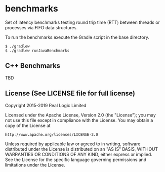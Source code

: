 # benchmarks

Set of latency benchmarks testing round trip time (RTT) between threads or processes via FIFO data structures.

To run the benchmarks execute the Gradle script in the base directory.

    $ ./gradlew
    $ ./gradlew runJavaBenchmarks

## C++ Benchmarks

TBD

License (See LICENSE file for full license)
-------------------------------------------
Copyright 2015-2019 Real Logic Limited

Licensed under the Apache License, Version 2.0 (the "License");
you may not use this file except in compliance with the License.
You may obtain a copy of the License at

    http://www.apache.org/licenses/LICENSE-2.0

Unless required by applicable law or agreed to in writing, software
distributed under the License is distributed on an "AS IS" BASIS,
WITHOUT WARRANTIES OR CONDITIONS OF ANY KIND, either express or implied.
See the License for the specific language governing permissions and
limitations under the License.

